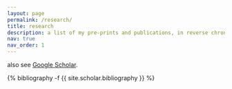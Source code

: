 ```yaml
---
layout: page
permalink: /research/
title: research
description: a list of my pre-prints and publications, in reverse chronological order.
nav: true
nav_order: 1
---
```


also see [Google Scholar](https://scholar.google.com/citations?user=89nZKJgAAAAJ).
<!-- _pages/publications.md -->
<div class="publications">

{% bibliography -f {{ site.scholar.bibliography }} %}

</div>
